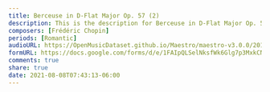```yaml
---
title: Berceuse in D-Flat Major Op. 57 (2)
description: This is the description for Berceuse in D-Flat Major Op. 57 by Frédéric Chopin
composers: [Frédéric Chopin]
periods: [Romantic]
audioURL: https://OpenMusicDataset.github.io/Maestro/maestro-v3.0.0/2014/MIDI-UNPROCESSED_04-05_R1_2014_MID--AUDIO_05_R1_2014_wav--4.midi
formURL: https://docs.google.com/forms/d/e/1FAIpQLSelNksfWk6Glg7p3MxkCNWeib3duM3zDHsa1SmssGG9M4kG0w/viewform
comments: true
share: true
date: 2021-08-08T07:43:13-06:00
---
```

